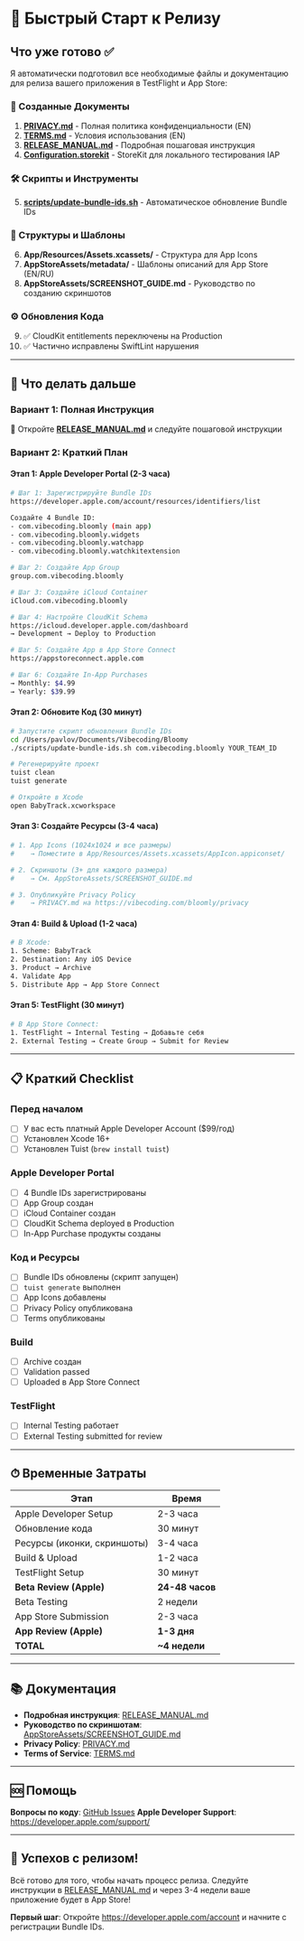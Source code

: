# 🚀 Быстрый Старт к Релизу

## Что уже готово ✅

Я автоматически подготовил все необходимые файлы и документацию для релиза вашего приложения в TestFlight и App Store:

### 📄 Созданные Документы
1. **[PRIVACY.md](PRIVACY.md)** - Полная политика конфиденциальности (EN)
2. **[TERMS.md](TERMS.md)** - Условия использования (EN)
3. **[RELEASE_MANUAL.md](RELEASE_MANUAL.md)** - Подробная пошаговая инструкция
4. **[Configuration.storekit](Configuration.storekit)** - StoreKit для локального тестирования IAP

### 🛠 Скрипты и Инструменты
5. **[scripts/update-bundle-ids.sh](scripts/update-bundle-ids.sh)** - Автоматическое обновление Bundle IDs

### 🎨 Структуры и Шаблоны
6. **App/Resources/Assets.xcassets/** - Структура для App Icons
7. **AppStoreAssets/metadata/** - Шаблоны описаний для App Store (EN/RU)
8. **AppStoreAssets/SCREENSHOT_GUIDE.md** - Руководство по созданию скриншотов

### ⚙️ Обновления Кода
9. ✅ CloudKit entitlements переключены на Production
10. ✅ Частично исправлены SwiftLint нарушения

---

## 🎯 Что делать дальше

### Вариант 1: Полная Инструкция
📖 Откройте **[RELEASE_MANUAL.md](RELEASE_MANUAL.md)** и следуйте пошаговой инструкции

### Вариант 2: Краткий План

#### Этап 1: Apple Developer Portal (2-3 часа)
```bash
# Шаг 1: Зарегистрируйте Bundle IDs
https://developer.apple.com/account/resources/identifiers/list

Создайте 4 Bundle ID:
- com.vibecoding.bloomly (main app)
- com.vibecoding.bloomly.widgets
- com.vibecoding.bloomly.watchapp
- com.vibecoding.bloomly.watchkitextension

# Шаг 2: Создайте App Group
group.com.vibecoding.bloomly

# Шаг 3: Создайте iCloud Container
iCloud.com.vibecoding.bloomly

# Шаг 4: Настройте CloudKit Schema
https://icloud.developer.apple.com/dashboard
→ Development → Deploy to Production

# Шаг 5: Создайте App в App Store Connect
https://appstoreconnect.apple.com

# Шаг 6: Создайте In-App Purchases
→ Monthly: $4.99
→ Yearly: $39.99
```

#### Этап 2: Обновите Код (30 минут)
```bash
# Запустите скрипт обновления Bundle IDs
cd /Users/pavlov/Documents/Vibecoding/Bloomy
./scripts/update-bundle-ids.sh com.vibecoding.bloomly YOUR_TEAM_ID

# Регенерируйте проект
tuist clean
tuist generate

# Откройте в Xcode
open BabyTrack.xcworkspace
```

#### Этап 3: Создайте Ресурсы (3-4 часа)
```bash
# 1. App Icons (1024x1024 и все размеры)
#    → Поместите в App/Resources/Assets.xcassets/AppIcon.appiconset/

# 2. Скриншоты (3+ для каждого размера)
#    → См. AppStoreAssets/SCREENSHOT_GUIDE.md

# 3. Опубликуйте Privacy Policy
#    → PRIVACY.md на https://vibecoding.com/bloomly/privacy
```

#### Этап 4: Build & Upload (1-2 часа)
```bash
# В Xcode:
1. Scheme: BabyTrack
2. Destination: Any iOS Device
3. Product → Archive
4. Validate App
5. Distribute App → App Store Connect
```

#### Этап 5: TestFlight (30 минут)
```bash
# В App Store Connect:
1. TestFlight → Internal Testing → Добавьте себя
2. External Testing → Create Group → Submit for Review
```

---

## 📋 Краткий Checklist

### Перед началом
- [ ] У вас есть платный Apple Developer Account ($99/год)
- [ ] Установлен Xcode 16+
- [ ] Установлен Tuist (`brew install tuist`)

### Apple Developer Portal
- [ ] 4 Bundle IDs зарегистрированы
- [ ] App Group создан
- [ ] iCloud Container создан
- [ ] CloudKit Schema deployed в Production
- [ ] In-App Purchase продукты созданы

### Код и Ресурсы
- [ ] Bundle IDs обновлены (скрипт запущен)
- [ ] `tuist generate` выполнен
- [ ] App Icons добавлены
- [ ] Privacy Policy опубликована
- [ ] Terms опубликованы

### Build
- [ ] Archive создан
- [ ] Validation passed
- [ ] Uploaded в App Store Connect

### TestFlight
- [ ] Internal Testing работает
- [ ] External Testing submitted for review

---

## ⏱ Временные Затраты

| Этап | Время |
|------|-------|
| Apple Developer Setup | 2-3 часа |
| Обновление кода | 30 минут |
| Ресурсы (иконки, скриншоты) | 3-4 часа |
| Build & Upload | 1-2 часа |
| TestFlight Setup | 30 минут |
| **Beta Review (Apple)** | **24-48 часов** |
| Beta Testing | 2 недели |
| App Store Submission | 2-3 часа |
| **App Review (Apple)** | **1-3 дня** |
| **TOTAL** | **~4 недели** |

---

## 📚 Документация

- **Подробная инструкция**: [RELEASE_MANUAL.md](RELEASE_MANUAL.md)
- **Руководство по скриншотам**: [AppStoreAssets/SCREENSHOT_GUIDE.md](AppStoreAssets/SCREENSHOT_GUIDE.md)
- **Privacy Policy**: [PRIVACY.md](PRIVACY.md)
- **Terms of Service**: [TERMS.md](TERMS.md)

---

## 🆘 Помощь

**Вопросы по коду**: [GitHub Issues](https://github.com/vpavlov-me/Bloomy/issues)
**Apple Developer Support**: https://developer.apple.com/support/

---

## 🎉 Успехов с релизом!

Всё готово для того, чтобы начать процесс релиза. Следуйте инструкции в [RELEASE_MANUAL.md](RELEASE_MANUAL.md) и через 3-4 недели ваше приложение будет в App Store!

**Первый шаг**: Откройте https://developer.apple.com/account и начните с регистрации Bundle IDs.

